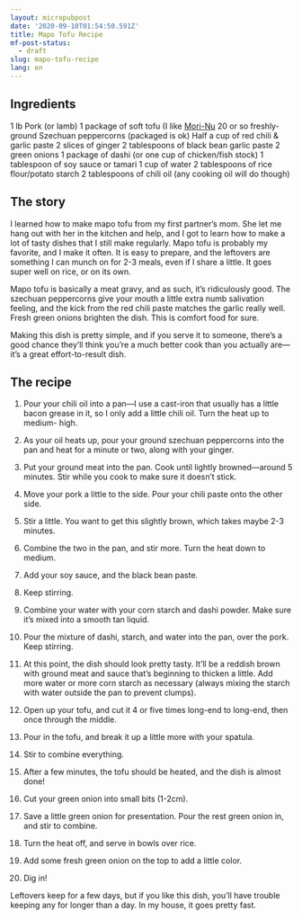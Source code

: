 ```yaml
---
layout: micropubpost
date: '2020-09-10T01:54:50.591Z'
title: Mapo Tofu Recipe
mf-post-status:
  - draft
slug: mapo-tofu-recipe
lang: en
---
```

## Ingredients
1 lb Pork (or lamb)
1 package of soft tofu (I like [Mori-Nu](https://www.amazon.com/Mori-Nu-Silken-Tofu-Soft-Ounce/dp/B000LKZ84W/ref=sr_1_2_a_it?ie=UTF8&amp;qid=1490135388&amp;sr=8-2&amp;keywords=silken+tofu)
20 or so freshly-ground Szechuan peppercorns (packaged is ok)
Half a cup of red chili &amp; garlic paste
2 slices of ginger
2 tablespoons of black bean garlic paste
2 green onions
1 package of dashi (or one cup of chicken/fish stock)
1 tablespoon of soy sauce or tamari
1 cup of water
2 tablespoons of rice flour/potato starch
2 tablespoons of chili oil (any cooking oil will do though)

## The story

I learned how to make mapo tofu from my first partner’s mom. She let me hang out with her in the kitchen and help, and I got to learn how to make a lot of tasty dishes that I still make regularly. Mapo tofu is probably my favorite, and I make it often. It is easy to prepare, and the leftovers are something I can munch on for 2-3 meals, even if I share a little. It goes super well on rice, or on its own. 

Mapo tofu is basically a meat gravy, and as such, it’s ridiculously good. The szechuan peppercorns give your mouth a little extra numb salivation feeling, and the kick from the red chili paste matches the garlic really well. Fresh green onions brighten the dish. This is comfort food for sure. 

Making this dish is pretty simple, and if you serve it to someone, there’s a good chance they’ll think you’re a much better cook than you actually are—it’s a great effort-to-result dish.

## The recipe

1) Pour your chili oil into a pan—I use a cast-iron that usually has a little bacon grease in it, so I only add a little chili oil. Turn the heat up to medium- high.

2) As your oil heats up, pour your ground szechuan peppercorns into the pan and heat for a minute or two, along with your ginger.

3) Put your ground meat into the pan. Cook until lightly browned—around 5 minutes. Stir while you cook to make sure it doesn’t stick.

4) Move your pork a little to the side. Pour your chili paste onto the other side.

5) Stir a little. You want to get this slightly brown, which takes maybe 2-3 minutes.

6) Combine the two in the pan, and stir more. Turn the heat down to medium.

7) Add your soy sauce, and the black bean paste.

8) Keep stirring. 

9) Combine your water with your corn starch and dashi powder. Make sure it’s mixed into a smooth tan liquid.

10) Pour the mixture of dashi, starch, and water into the pan, over the pork. Keep stirring. 

11) At this point, the dish should look pretty tasty. It’ll be a reddish brown with ground meat and sauce that’s beginning to thicken a little. Add more water or more corn starch as necessary (always mixing the starch with water outside the pan to prevent clumps).

12) Open up your tofu, and cut it 4 or five times long-end to long-end, then once through the middle.

13) Pour in the tofu, and break it up a little more with your spatula.

14) Stir to combine everything.

15) After a few minutes, the tofu should be heated, and the dish is almost done!

16) Cut your green onion into small bits (1-2cm).

17) Save a little green onion for presentation. Pour the rest green onion in, and stir to combine. 

18) Turn the heat off, and serve in bowls over rice.

19) Add some fresh green onion on the top to add a little color.

20) Dig in!

Leftovers keep for a few days, but if you like this dish, you’ll have trouble keeping any for longer than a day. In my house, it goes pretty fast.


